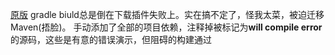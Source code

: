 [原版](https://github.com/BruceEckel/OnJava8-Examples.git)
gradle biuld总是倒在下载插件失败上。实在搞不定了，怪我太菜，被迫迁移Maven(捂脸)。
手动添加了全部的项目依赖，注释掉被标记为**will compile error**的源码，这些是有意的错误演示，但阻碍的构建通过
